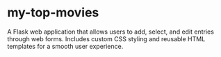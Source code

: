 # my-top-movies
A Flask web application that allows users to add, select, and edit entries through web forms. Includes custom CSS styling and reusable HTML templates for a smooth user experience.

